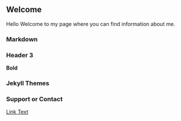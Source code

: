 ## Welcome 

Hello
Welcome to my page where you can find information about me.

### Markdown




### Header 3



**Bold** 




### Jekyll Themes



### Support or Contact

[Link Text](https://www.linkedin.com/in/danny-lau-a99791199/)

